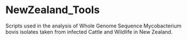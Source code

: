 # NewZealand_Tools
Scripts used in the analysis of Whole Genome Sequence Mycobacterium bovis isolates taken from infected Cattle and Wildlife in New Zealand.
